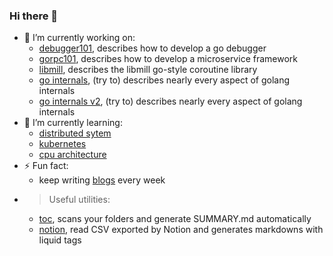 ### Hi there 👋

- 🔭 I’m currently working on:
  - [debugger101](https://www.hitzhangjie.pro/debugger101.io), describes how to develop a go debugger
  - [gorpc101](https://www.hitzhangjie.pro/gorpc101), describes how to develop a microservice framework
  - [libmill](https://www.hitzhangjie.pro/libmill-book), describes the libmill go-style coroutine library
  - [go internals](https://www.hitzhangjie.pro/go-internals/), (try to) describes nearly every aspect of golang internals
  - [go internals v2](https://www.hitzhangjie.pro/go-internals-v2/), (try to) describes nearly every aspect of golang internals
- 🌱 I’m currently learning:
  - [distributed sytem](https://github.com/hitzhangjie/distributed-system-series)
  - [kubernetes](https://kubernetes.feisky.xyz/)
  - [cpu architecture](https://docs.boom-core.org/en/latest/sections/intro-overview/boom-pipeline.html)
- ⚡ Fun fact: 
  - keep writing [blogs](https://www.hitzhangjie.pro/#%E5%8D%9A%E5%AE%A2) every week
- > Useful utilities:
  - [toc](https://github.com/hitzhangjie/toc), scans your folders and generate SUMMARY.md automatically
  - [notion](https://github.com/hitzhangjie/), read CSV exported by Notion and generates markdowns with liquid tags

<!--
**hitzhangjie/hitzhangjie** is a ✨ _special_ ✨ repository because its `README.md` (this file) appears on your GitHub profile.

Here are some ideas to get you started:

- 🔭 I’m currently working on ...
- 🌱 I’m currently learning ...
- 👯 I’m looking to collaborate on ...
- 🤔 I’m looking for help with ...
- 💬 Ask me about ...
- 📫 How to reach me: ...
- 😄 Pronouns: ...
- ⚡ Fun fact: ...
-->


